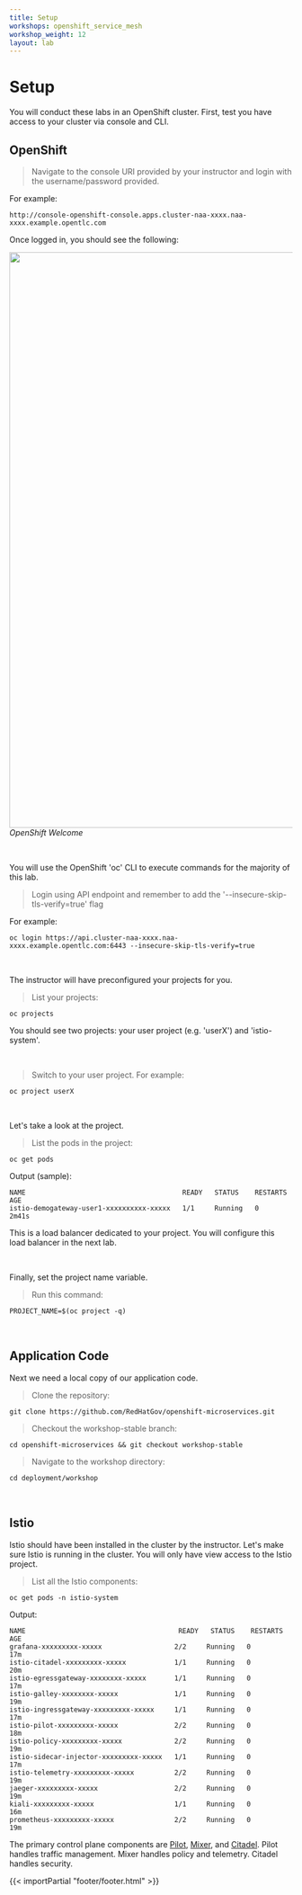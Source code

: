 ```yaml
---
title: Setup
workshops: openshift_service_mesh
workshop_weight: 12
layout: lab
---
```


# Setup

You will conduct these labs in an OpenShift cluster.  First, test you have access to your cluster via console and CLI.

## OpenShift

<blockquote>
<i class="fa fa-desktop"></i> Navigate to the console URI provided by your instructor and login with the username/password provided.
</blockquote>

For example:

```
http://console-openshift-console.apps.cluster-naa-xxxx.naa-xxxx.example.opentlc.com
```

Once logged in, you should see the following:

<img src="../images/openshift-welcome.png" width="1024"><br/>
 *OpenShift Welcome*

<br>

You will use the OpenShift 'oc' CLI  to execute commands for the majority of this lab.  


<blockquote>
<i class="fa fa-terminal"></i> Login using API endpoint and remember to add the '--insecure-skip-tls-verify=true' flag
</blockquote>

For example:

```
oc login https://api.cluster-naa-xxxx.naa-xxxx.example.opentlc.com:6443 --insecure-skip-tls-verify=true
```

<br>

The instructor will have preconfigured your projects for you.

<blockquote>
<i class="fa fa-terminal"></i> List your projects:
</blockquote>

```
oc projects
```

You should see two projects: your user project (e.g. 'userX') and 'istio-system'.  

<br>

<blockquote>
<i class="fa fa-terminal"></i> Switch to your user project.  For example:
</blockquote>

```
oc project userX
```

<br>

Let's take a look at the project.

<blockquote>
<i class="fa fa-terminal"></i> List the pods in the project:
</blockquote>

```
oc get pods
```

Output (sample):

```
NAME                                       READY   STATUS    RESTARTS   AGE
istio-demogateway-user1-xxxxxxxxxx-xxxxx   1/1     Running   0          2m41s
```

This is a load balancer dedicated to your project.  You will configure this load balancer in the next lab.

<br>

Finally, set the project name variable.

<blockquote>
<i class="fa fa-terminal"></i>
Run this command:
</blockquote>

```
PROJECT_NAME=$(oc project -q)
```

<br>

## Application Code
Next we need a local copy of our application code.

<blockquote>
<i class="fa fa-terminal"></i> Clone the repository:
</blockquote>

```
git clone https://github.com/RedHatGov/openshift-microservices.git
```

<blockquote>
<i class="fa fa-terminal"></i> Checkout the workshop-stable branch:
</blockquote>

```
cd openshift-microservices && git checkout workshop-stable
```

<blockquote>
<i class="fa fa-terminal"></i>
Navigate to the workshop directory:
</blockquote>

```
cd deployment/workshop
```

<br>

## Istio
Istio should have been installed in the cluster by the instructor.  Let's make sure Istio is running in the cluster.  You will only have view access to the Istio project.

<blockquote>
<i class="fa fa-terminal"></i>
List all the Istio components:
</blockquote>

```
oc get pods -n istio-system
```

Output:

```
NAME                                      READY   STATUS    RESTARTS   AGE
grafana-xxxxxxxxx-xxxxx                  2/2     Running   0          17m
istio-citadel-xxxxxxxxx-xxxxx            1/1     Running   0          20m
istio-egressgateway-xxxxxxxx-xxxxx       1/1     Running   0          17m
istio-galley-xxxxxxxx-xxxxx              1/1     Running   0          19m
istio-ingressgateway-xxxxxxxxx-xxxxx     1/1     Running   0          17m
istio-pilot-xxxxxxxxx-xxxxx              2/2     Running   0          18m
istio-policy-xxxxxxxxx-xxxxx             2/2     Running   0          19m
istio-sidecar-injector-xxxxxxxxx-xxxxx   1/1     Running   0          17m
istio-telemetry-xxxxxxxxx-xxxxx          2/2     Running   0          19m
jaeger-xxxxxxxxx-xxxxx                   2/2     Running   0          19m
kiali-xxxxxxxxx-xxxxx                    1/1     Running   0          16m
prometheus-xxxxxxxxx-xxxxx               2/2     Running   0          19m
```

The primary control plane components are [Pilot][1], [Mixer][2], and [Citadel][3].  Pilot handles traffic management.  Mixer handles policy and telemetry.  Citadel handles security.

[1]: https://istio.io/docs/concepts/traffic-management/
[2]: https://istio.io/docs/concepts/observability/
[3]: https://istio.io/docs/concepts/security/


{{< importPartial "footer/footer.html" >}}